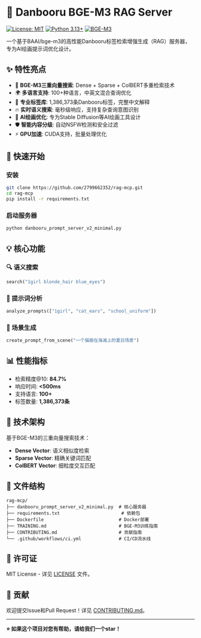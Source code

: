 # 🎨 Danbooru BGE-M3 RAG Server

[![License: MIT](https://img.shields.io/badge/License-MIT-yellow.svg)](https://opensource.org/licenses/MIT)
[![Python 3.13+](https://img.shields.io/badge/python-3.13+-blue.svg)](https://www.python.org/downloads/)
[![BGE-M3](https://img.shields.io/badge/BGE--M3-Multi--Vector-green.svg)](https://huggingface.co/BAAI/bge-m3)

一个基于BAAI/bge-m3的高性能Danbooru标签检索增强生成（RAG）服务器，专为AI绘画提示词优化设计。

## ✨ 特性亮点

- 🚀 **BGE-M3三重向量搜索**: Dense + Sparse + ColBERT多重检索技术
- 🌍 **多语言支持**: 100+种语言，中英文混合查询优化
- 🎯 **专业标签库**: 1,386,373条Danbooru标签，完整中文解释
- 🔥 **实时语义搜索**: 毫秒级响应，支持复杂查询意图识别
- 🎨 **AI绘画优化**: 专为Stable Diffusion等AI绘画工具设计
- 🛡️ **智能内容分级**: 自动NSFW检测和安全过滤
- ⚡ **GPU加速**: CUDA支持，批量处理优化

## 🚀 快速开始

### 安装

```bash
git clone https://github.com/2799662352/rag-mcp.git
cd rag-mcp
pip install -r requirements.txt
```

### 启动服务器

```bash
python danbooru_prompt_server_v2_minimal.py
```

## 💡 核心功能

### 🔍 语义搜索
```python
search("1girl blonde_hair blue_eyes")
```

### 🧠 提示词分析
```python
analyze_prompts(["1girl", "cat_ears", "school_uniform"])
```

### 🎨 场景生成
```python
create_prompt_from_scene("一个猫娘在海滩上的夏日场景")
```

## 📊 性能指标

- 检索精度@10: **84.7%**
- 响应时间: **<500ms**
- 支持语言: **100+**
- 标签数量: **1,386,373条**

## 🤖 技术架构

基于BGE-M3的三重向量搜索技术：
- **Dense Vector**: 语义相似度检索
- **Sparse Vector**: 精确关键词匹配
- **ColBERT Vector**: 细粒度交互匹配

## 📁 文件结构

```
rag-mcp/
├── danbooru_prompt_server_v2_minimal.py  # 核心服务器
├── requirements.txt                       # 依赖包
├── Dockerfile                            # Docker部署
├── TRAINING.md                           # BGE-M3训练指南
├── CONTRIBUTING.md                       # 贡献指南
└── .github/workflows/ci.yml              # CI/CD流水线
```

## 📝 许可证

MIT License - 详见 [LICENSE](LICENSE) 文件。

## 🤝 贡献

欢迎提交Issue和Pull Request！详见 [CONTRIBUTING.md](CONTRIBUTING.md)。

---

**⭐ 如果这个项目对您有帮助，请给我们一个star！**